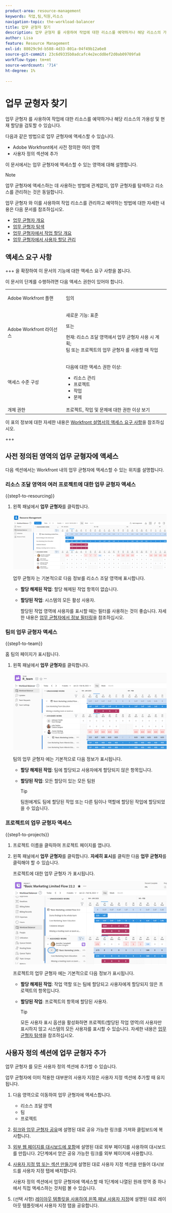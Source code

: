 ```yaml
---
product-area: resource-management
keywords: 작업,팀,직원,리소스
navigation-topic: the-workload-balancer
title: 업무 균형자 찾기
description: 업무 균형자 를 사용하여 작업에 대한 리소스를 예약하거나 해당 리소스의 가용성 및 현재 할당을 검토할 수 있습니다.
author: Lisa
feature: Resource Management
exl-id: 88029c9d-b588-4d33-801a-04f49b12a6e8
source-git-commit: 23c6d9335b0adcafc4e2ecdd8ef2d0ab09709fa8
workflow-type: tm+mt
source-wordcount: '714'
ht-degree: 1%

---
```


# 업무 균형자 찾기

업무 균형자 를 사용하여 작업에 대한 리소스를 예약하거나 해당 리소스의 가용성 및 현재 할당을 검토할 수 있습니다.

다음과 같은 방법으로 업무 균형자에 액세스할 수 있습니다.

* Adobe Workfront에서 사전 정의한 여러 영역
* 사용자 정의 섹션에 추가

이 문서에서는 업무 균형자에 액세스할 수 있는 영역에 대해 설명합니다.

>[!NOTE]
>
>업무 균형자에 액세스하는 데 사용하는 방법에 관계없이, 업무 균형자를 탐색하고 리소스를 관리하는 것은 동일합니다.
>
>업무 균형자 와 이를 사용하여 작업 리소스를 관리하고 예약하는 방법에 대한 자세한 내용은 다음 문서를 참조하십시오.
>
>* [업무 균형자 개요](../../resource-mgmt/workload-balancer/overview-workload-balancer.md)
>* [업무 균형자 탐색](../../resource-mgmt/workload-balancer/navigate-the-workload-balancer.md)
>* [업무 균형자에서 작업 할당 개요](../../resource-mgmt/workload-balancer/assign-work-in-workload-balancer.md)
>* [업무 균형자에서 사용자 할당 관리](../../resource-mgmt/workload-balancer/manage-user-allocations-workload-balancer.md)

## 액세스 요구 사항

+++ 을 확장하여 이 문서의 기능에 대한 액세스 요구 사항을 봅니다.

이 문서의 단계를 수행하려면 다음 액세스 권한이 있어야 합니다.

<table style="table-layout:auto"> 
 <col> 
 <col> 
 <tbody> 
  <tr> 
   <td role="rowheader">Adobe Workfront 플랜</td> 
   <td> <p>임의 </p> </td> 
  </tr> 
  <tr> 
   <td role="rowheader">Adobe Workfront 라이선스</td> 
   <td><p>새로운 기능: 표준</p>
       <p>또는</p>
       <p>현재: 리소스 조달 영역에서 업무 균형자 사용 시 계획;</br>
       팀 또는 프로젝트의 업무 균형자 를 사용할 때 작업</p></td>
  </tr> 
   <td role="rowheader">액세스 수준 구성</td> 
   <td> <p>다음에 대한 액세스 권한 이상:</p> 
    <ul> 
     <li>리소스 관리</li> 
     <li>프로젝트</li> 
     <li>작업</li> 
     <li>문제</li> 
    </ul> </td> 
  </tr> 
  <tr> 
   <td role="rowheader">개체 권한</td> 
   <td>프로젝트, 작업 및 문제에 대한 권한 이상 보기</td> 
  </tr> 
 </tbody> 
</table>

이 표의 정보에 대한 자세한 내용은 [Workfront 설명서의 액세스 요구 사항](/help/quicksilver/administration-and-setup/add-users/access-levels-and-object-permissions/access-level-requirements-in-documentation.md)을 참조하십시오.

+++

## 사전 정의된 영역의 업무 균형자에 액세스

다음 섹션에서는 Workfront 내의 업무 균형자에 액세스할 수 있는 위치를 설명합니다.

### 리소스 조달 영역의 여러 프로젝트에 대한 업무 균형자 액세스

{{step1-to-resourcing}}

1. 왼쪽 패널에서 **업무 균형자**&#x200B;를 클릭합니다.

   ![워크로드 밸런서](assets/nwe-balancer-global.png)

   업무 균형자 는 기본적으로 다음 정보를 리소스 조달 영역에 표시합니다.

   * **할당 해제된 작업**: 할당 해제된 작업 항목이 없습니다.
   * **할당된 작업**: 시스템의 모든 활성 사용자.

     할당된 작업 영역에 사용자를 표시할 때는 필터를 사용하는 것이 좋습니다. 자세한 내용은 [업무 균형자에서 정보 필터링](../workload-balancer/filter-information-workload-balancer.md)을 참조하십시오.

### 팀의 업무 균형자 액세스

{{step1-to-team}}

홈 팀의 페이지가 표시됩니다.

1. 왼쪽 패널에서 **업무 균형자**&#x200B;를 클릭합니다.

   ![팀용 업무 균형자](assets/nwe-balancer-team-350x172.png)

   팀의 업무 균형자 에는 기본적으로 다음 정보가 표시됩니다.

   * **할당 해제된 작업**: 팀에 할당되고 사용자에게 할당되지 않은 항목입니다.
   * **할당된 작업**: 모든 할당이 있는 모든 팀원

     >[!TIP]
     >
     >팀원에게도 팀에 할당된 작업 또는 다른 팀이나 역할에 할당된 작업에 할당되었을 수 있습니다.

### 프로젝트의 업무 균형자 액세스

{{step1-to-projects}}

1. 프로젝트 이름을 클릭하여 프로젝트 페이지를 엽니다.
1. 왼쪽 패널에서 **업무 균형자**&#x200B;를 클릭합니다. **자세히 표시**&#x200B;를 클릭한 다음 **업무 균형자**&#x200B;를 클릭해야 할 수 있습니다.

   프로젝트에 대한 업무 균형자 가 표시됩니다.

   ![프로젝트에 대한 업무 균형자](assets/nwe-balancer-project-350x152.png)

   프로젝트의 업무 균형자 에는 기본적으로 다음 정보가 표시됩니다.

   * **할당 해제된 작업**: 작업 역할 또는 팀에 할당되고 사용자에게 할당되지 않은 프로젝트의 항목입니다.
   * **할당된 작업**: 프로젝트의 항목에 할당된 사용자.

     >[!TIP]
     >
     >모든 사용자 표시 옵션을 활성화하면 프로젝트(할당된 작업 영역)의 사용자만 표시하지 않고 시스템의 모든 사용자를 표시할 수 있습니다. 자세한 내용은 [업무 균형자 탐색](../workload-balancer/navigate-the-workload-balancer.md)을 참조하십시오.


## 사용자 정의 섹션에 업무 균형자 추가

업무 균형자 를 모든 사용자 정의 섹션에 추가할 수 있습니다.

업무 균형자에 이미 적용한 대부분의 사용자 지정은 사용자 지정 섹션에 추가할 때 유지됩니다.

1. 다음 영역으로 이동하여 업무 균형자에 액세스합니다.

   * 리소스 조달 영역
   * 팀
   * 프로젝트

1. [링크와 업무 균형자 공유](../../resource-mgmt/workload-balancer/share-link-for-workload-balancer.md)에 설명된 대로 공유 가능한 링크를 가져와 클립보드에 복사합니다.
1. [외부 웹 페이지를 대시보드에 포함](../../reports-and-dashboards/dashboards/creating-and-managing-dashboards/embed-external-web-page-dashboard.md)에 설명된 대로 외부 페이지를 사용하여 대시보드를 만듭니다. 2단계에서 얻은 공유 가능한 링크를 외부 페이지에 사용합니다.

   <!--
      (NOTE: ensure this stays correct)
      -->

1. [사용자 지정 탭 또는 섹션 만들기](../../workfront-basics/manage-your-account-and-profile/configuring-your-user-profile/create-custom-tabs.md)에 설명된 대로 사용자 지정 섹션을 만들어 대시보드를 사용자 지정 탭에 배치합니다.

   사용자 정의 섹션에서 업무 균형자에 액세스할 때 1단계에 나열된 원래 영역 중 하나에서 직접 액세스하는 것처럼 볼 수 있습니다.

   <!--
      (NOTE: ensure this stays correct)
     -->

1. (선택 사항) [레이아웃 템플릿을 사용하여 왼쪽 패널 사용자 지정](../../administration-and-setup/customize-workfront/use-layout-templates/customize-left-panel.md)에 설명된 대로 레이아웃 템플릿에서 사용자 지정 탭을 공유합니다.


<!--
For a team:

* From the Workload Balancer section of a team.

  You can adjust allocations and review or assign work from multiple projects to individual team members.

For a project:

  You can do the following when you use the Workload Balancer within a project:

   * Assign work on the project to users already assigned other work on the project.
   * Assign work to any user that might not be on the project.

   * View additional work that users are assigned to on other projects.
   * Adjust user allocations to work items.-->